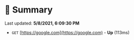 # 📖 Summary
Last updated: **5/8/2021, 6:09:30 PM**

- `GET` [https://google.com](https://google.com) - **Up** (113ms)
